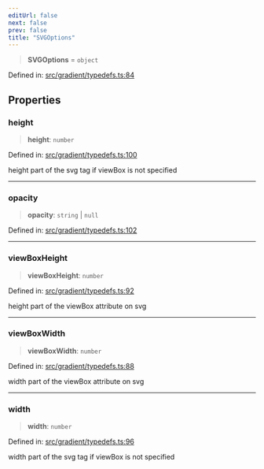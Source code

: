 ```yaml
---
editUrl: false
next: false
prev: false
title: "SVGOptions"
---
```


> **SVGOptions** = `object`

Defined in: [src/gradient/typedefs.ts:84](https://github.com/fabricjs/fabric.js/blob/8206f10a405480a7ba988ff6cfdde6412c1f13f8/src/gradient/typedefs.ts#L84)

## Properties

### height

> **height**: `number`

Defined in: [src/gradient/typedefs.ts:100](https://github.com/fabricjs/fabric.js/blob/8206f10a405480a7ba988ff6cfdde6412c1f13f8/src/gradient/typedefs.ts#L100)

height part of the svg tag if viewBox is not specified

***

### opacity

> **opacity**: `string` \| `null`

Defined in: [src/gradient/typedefs.ts:102](https://github.com/fabricjs/fabric.js/blob/8206f10a405480a7ba988ff6cfdde6412c1f13f8/src/gradient/typedefs.ts#L102)

***

### viewBoxHeight

> **viewBoxHeight**: `number`

Defined in: [src/gradient/typedefs.ts:92](https://github.com/fabricjs/fabric.js/blob/8206f10a405480a7ba988ff6cfdde6412c1f13f8/src/gradient/typedefs.ts#L92)

height part of the viewBox attribute on svg

***

### viewBoxWidth

> **viewBoxWidth**: `number`

Defined in: [src/gradient/typedefs.ts:88](https://github.com/fabricjs/fabric.js/blob/8206f10a405480a7ba988ff6cfdde6412c1f13f8/src/gradient/typedefs.ts#L88)

width part of the viewBox attribute on svg

***

### width

> **width**: `number`

Defined in: [src/gradient/typedefs.ts:96](https://github.com/fabricjs/fabric.js/blob/8206f10a405480a7ba988ff6cfdde6412c1f13f8/src/gradient/typedefs.ts#L96)

width part of the svg tag if viewBox is not specified
